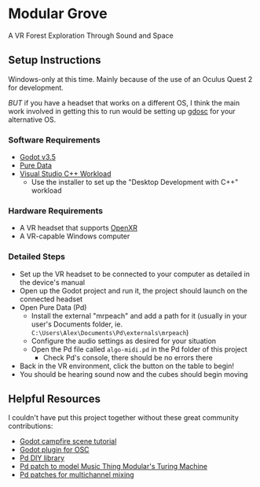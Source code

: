 # Modular Grove
A VR Forest Exploration Through Sound and Space

## Setup Instructions
Windows-only at this time. Mainly because of the use of an Oculus Quest 2 for development.

*BUT* if you have a headset that works on a different OS, I think the main work involved 
in getting this to run would be setting up [gdosc](https://gitlab.com/frankiezafe/gdosc)
for your alternative OS.

### Software Requirements
- [Godot v3.5](https://godotengine.org/download/3.x/windows/)
- [Pure Data](https://puredata.info/downloads/pure-data)
- [Visual Studio C++ Workload](https://visualstudio.microsoft.com/vs/community/)
  - Use the installer to set up the "Desktop Development with C++" workload

### Hardware Requirements
- A VR headset that supports [OpenXR](https://www.khronos.org/OpenXR/)
- A VR-capable Windows computer

### Detailed Steps
- Set up the VR headset to be connected to your computer as detailed in the device's manual
- Open up the Godot project and run it, the project should launch on the connected headset
- Open Pure Data (Pd)
  - Install the external "mrpeach" and add a path for it (usually in your user's Documents folder, 
  ie. `C:\Users\Alex\Documents\Pd\externals\mrpeach`)
  - Configure the audio settings as desired for your situation
  - Open the Pd file called `algo-midi.pd` in the Pd folder of this project
    - Check Pd's console, there should be no errors there
- Back in the VR environment, click the button on the table to begin!
- You should be hearing sound now and the cubes should begin moving

## Helpful Resources
I couldn't have put this project together without these great community contributions:
- [Godot campfire scene tutorial](https://www.youtube.com/watch?v=x4xS3N2GF-Q&ab_channel=DevLogLogan)
- [Godot plugin for OSC](https://gitlab.com/frankiezafe/gdosc)
- [Pd DIY library](https://forum.pdpatchrepo.info/topic/1877/diy2-effects-sample-players-synths-and-sound-synthesis)
- [Pd patch to model Music Thing Modular's Turing Machine](https://github.com/Elektromatic/turingTest0Coast)
- [Pd patches for multichannel mixing](https://github.com/solipd/AudioLab)
